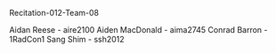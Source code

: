 Recitation-012-Team-08

Aidan Reese - aire2100
Aiden MacDonald - aima2745
Conrad Barron - 1RadCon1
Sang Shim - ssh2012